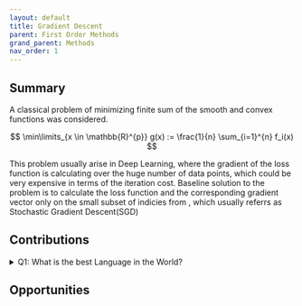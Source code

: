 ```yaml
---
layout: default
title: Gradient Descent
parent: First Order Methods
grand_parent: Methods
nav_order: 1
---
```


## Summary
A classical problem of minimizing finite sum of the smooth and convex functions was considered. 

$$
\min\limits_{x \in \mathbb{R}^{p}} g(x) := \frac{1}{n} \sum_{i=1}^{n} f_i(x)
$$

This problem usually arise in Deep Learning, where the gradient of the loss function is calculating over the huge number of data points, which could be very expensive in terms of the iteration cost. Baseline solution to the problem is to calculate the loss function and the corresponding gradient vector only on the small subset of indicies from  , which usually referrs as Stochastic Gradient Descent(SGD)

## Contributions

<details> 
  <summary>Q1: What is the best Language in the World? </summary>
   A1: JavaScript 
</details>

## Opportunities